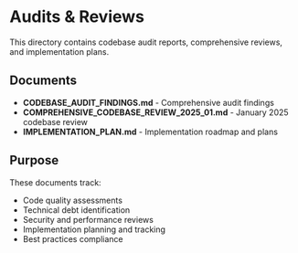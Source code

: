 # Audits & Reviews

This directory contains codebase audit reports, comprehensive reviews, and implementation plans.

## Documents

- **CODEBASE_AUDIT_FINDINGS.md** - Comprehensive audit findings
- **COMPREHENSIVE_CODEBASE_REVIEW_2025_01.md** - January 2025 codebase review
- **IMPLEMENTATION_PLAN.md** - Implementation roadmap and plans

## Purpose

These documents track:

- Code quality assessments
- Technical debt identification
- Security and performance reviews
- Implementation planning and tracking
- Best practices compliance
